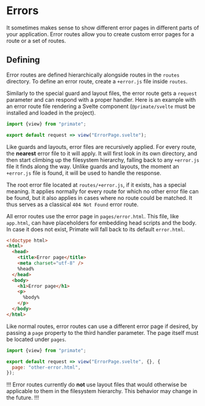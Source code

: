 # Errors

It sometimes makes sense to show different error pages in different parts of
your application. Error routes allow you to create custom error pages for a 
route or a set of routes.


## Defining

Error routes are defined hierarchically alongside routes in the `routes`
directory. To define an error route, create a `+error.js` file inside `routes`.

Similarly to the special guard and layout files, the error route gets a 
`request` parameter and can respond with a proper handler. Here is an example 
with an error route file rendering a Svelte component (`@primate/svelte` must
be installed and loaded in the project).
 
```js caption=routes/+error.js
import {view} from "primate";

export default request => view("ErrorPage.svelte");
```

Like guards and layouts, error files are recursively applied. For every route,
the **nearest** error file to it will apply. It will first look in its own 
directory, and then start climbing up the filesystem hierarchy, falling back to
any `+error.js` file it finds along the way. Unlike guards and layouts, the
moment an `+error.js` file is found, it will be used to handle the response.

The root error file located at `routes/+error.js`, if it exists, has a special
meaning. It applies normally for every route for which no other error file
can be found, but it also applies in cases where no route could be matched. It
thus serves as a classical `404 Not Found` error route.

All error routes use the error page in `pages/error.html`. This file, like
`app.html`, can have placeholders for embedding head scripts and the body. In
case it does not exist, Primate will fall back to its default `error.html`.

```html caption=pages/error.html
<!doctype html>
<html>
  <head>
    <title>Error page</title>
    <meta charset="utf-8" />
    %head%
  </head>
  <body>
    <h1>Error page</h1>
    <p>
      %body%
    </p>
  </body>
</html>
```

Like normal routes, error routes can use a different error page if desired, by
passing a `page` property to the third handler parameter. The page itself must
be located under `pages`.

```js caption=routes/+error.js
import {view} from "primate";

export default request => view("ErrorPage.svelte", {}, {
  page: "other-error.html",
});
```

!!!
Error routes currently do **not** use layout files that would otherwise be
applicable to them in the filesystem hierarchy. This behavior may change in
the future.
!!!
